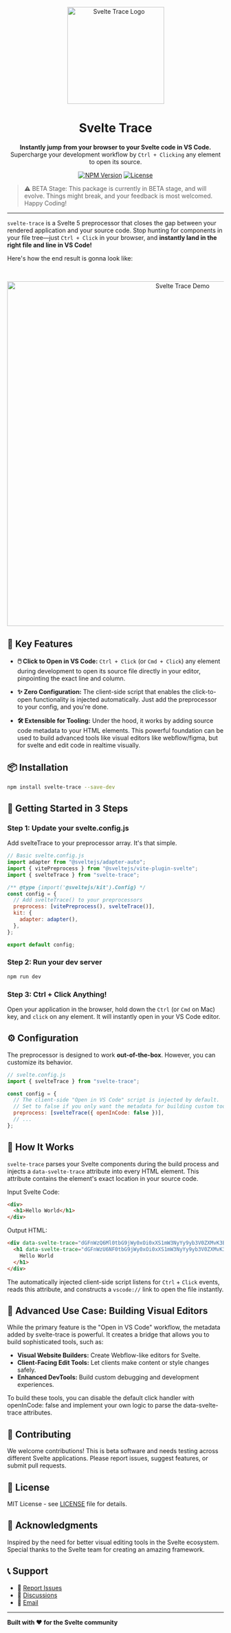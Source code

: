 <p align="center">
    <a href="https://github.com/Git002/svelte-trace">
    <img src="https://beeimg.com/images/p32116343591.png" alt="Svelte Trace Logo" width="225" />
    </a>
</p>

<h1 align="center">Svelte Trace</h1>

<p align="center">
    <strong>
        Instantly jump from your browser to your Svelte code in VS Code.
    </strong>
    <br />
    Supercharge your development workflow by <code>Ctrl + Clicking</code> any element to open its source.
</p>

<p align="center">
<a href="https://www.npmjs.com/package/svelte-trace"><img src="https://img.shields.io/npm/v/svelte-trace.svg" alt="NPM Version"></a>
<a href="https://github.com/Git002/svelte-trace/blob/main/LICENSE"><img src="https://img.shields.io/npm/l/svelte-trace.svg" alt="License"></a>
</p>

> ⚠️ BETA Stage: This package is currently in BETA stage, and will evolve. Things might break, and your feedback is most welcomed. Happy Coding!

---

`svelte-trace` is a Svelte 5 preprocessor that closes the gap between your rendered application and your source code. Stop hunting for components in your file tree—just `Ctrl + Click` in your browser, and **instantly land in the right file and line in VS Code!** 

Here's how the end result is gonna look like:

<br/>
<p align="center">
    <img src="https://beeimg.com/images/v89261247551.gif" alt="Svelte Trace Demo" width="800" />
    </a>
</p>

## 🚀 Key Features

- **🖱️ Click to Open in VS Code:** `Ctrl + Click` (or `Cmd + Click`) any element during development to open its source file directly in your editor, pinpointing the exact line and column.

- **✨ Zero Configuration:** The client-side script that enables the click-to-open functionality is injected automatically. Just add the preprocessor to your config, and you're done.

- **🛠️ Extensible for Tooling:** Under the hood, it works by adding source code metadata to your HTML elements. This powerful foundation can be used to build advanced tools like visual editors like webflow/figma, but for svelte and edit code in realtime visually.

## 📦 Installation

```bash
npm install svelte-trace --save-dev
```

## 🔧 Getting Started in 3 Steps

### Step 1: Update your svelte.config.js

Add svelteTrace to your preprocessor array. It's that simple.

```js
// Basic svelte.config.js
import adapter from "@sveltejs/adapter-auto";
import { vitePreprocess } from "@sveltejs/vite-plugin-svelte";
import { svelteTrace } from "svelte-trace";

/** @type {import('@sveltejs/kit').Config} */
const config = {
  // Add svelteTrace() to your preprocessors
  preprocess: [vitePreprocess(), svelteTrace()],
  kit: {
    adapter: adapter(),
  },
};

export default config;
```

### Step 2: Run your dev server

```bash
npm run dev
```

### Step 3: Ctrl + Click Anything!

Open your application in the browser, hold down the `Ctrl` (or `Cmd` on Mac) key, and `click` on any element. It will instantly open in your VS Code editor.

## ⚙️ Configuration

The preprocessor is designed to work **out-of-the-box**. However, you can customize its behavior.

```js
// svelte.config.js
import { svelteTrace } from "svelte-trace";

const config = {
  // The client-side "Open in VS Code" script is injected by default.
  // Set to false if you only want the metadata for building custom tools.
  preprocess: [svelteTrace({ openInCode: false })],
  // ...
};
```

## 🤔 How It Works

`svelte-trace` parses your Svelte components during the build process and injects a `data-svelte-trace` attribute into every HTML element. This attribute contains the element's exact location in your source code.

Input Svelte Code:

```html
<div>
  <h1>Hello World</h1>
</div>
```

Output HTML:

```html
<div data-svelte-trace="dGFnWzQ6Ml0tbG9jWy0xOi0xXS1mW3NyYy9yb3V0ZXMvK3BhZ2Uuc3ZlbHRlXQ==">
  <h1 data-svelte-trace="dGFnWzU6NF0tbG9jWy0xOi0xXS1mW3NyYy9yb3V0ZXMvK3BhZ2Uuc3ZlbHRlXQ==">
    Hello World
  </h1>
</div>
```

The automatically injected client-side script listens for `Ctrl` + `Click` events, reads this attribute, and constructs a `vscode://` link to open the file instantly.

## 🎯 Advanced Use Case: Building Visual Editors

While the primary feature is the "Open in VS Code" workflow, the metadata added by svelte-trace is powerful. It creates a bridge that allows you to build sophisticated tools, such as:

- **Visual Website Builders:** Create Webflow-like editors for Svelte.
- **Client-Facing Edit Tools:** Let clients make content or style changes safely.
- **Enhanced DevTools:** Build custom debugging and development experiences.

To build these tools, you can disable the default click handler with openInCode: false and implement your own logic to parse the data-svelte-trace attributes.

## 🤝 Contributing

We welcome contributions! This is beta software and needs testing across different Svelte applications. Please report issues, suggest features, or submit pull requests.

## 📄 License

MIT License - see [LICENSE](LICENSE) file for details.

## 🙏 Acknowledgments

Inspired by the need for better visual editing tools in the Svelte ecosystem. Special thanks to the Svelte team for creating an amazing framework.

## 📞 Support

- 🐛 [Report Issues](https://github.com/Git002/svelte-trace/issues)
- 💬 [Discussions](https://github.com/Git002/svelte-trace/discussions)
- 📧 [Email](mailto:i.am.abhaysalvi@gmail.com)

---

**Built with ❤️ for the Svelte community**
